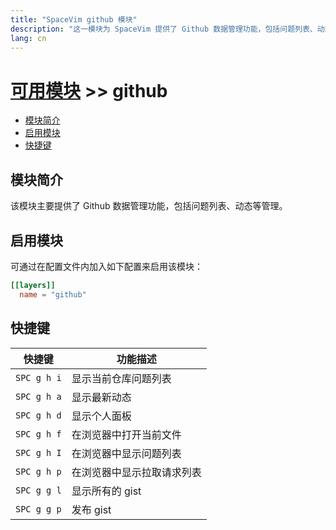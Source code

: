 ```yaml
---
title: "SpaceVim github 模块"
description: "这一模块为 SpaceVim 提供了 Github 数据管理功能，包括问题列表、动态等管理。"
lang: cn
---
```


# [可用模块](../) >> github

<!-- vim-markdown-toc GFM -->

- [模块简介](#模块简介)
- [启用模块](#启用模块)
- [快捷键](#快捷键)

<!-- vim-markdown-toc -->

## 模块简介

该模块主要提供了 Github 数据管理功能，包括问题列表、动态等管理。

## 启用模块

可通过在配置文件内加入如下配置来启用该模块：

```toml
[[layers]]
  name = "github"
```

## 快捷键

| 快捷键      | 功能描述                   |
| ----------- | -------------------------- |
| `SPC g h i` | 显示当前仓库问题列表       |
| `SPC g h a` | 显示最新动态               |
| `SPC g h d` | 显示个人面板               |
| `SPC g h f` | 在浏览器中打开当前文件     |
| `SPC g h I` | 在浏览器中显示问题列表     |
| `SPC g h p` | 在浏览器中显示拉取请求列表 |
| `SPC g g l` | 显示所有的 gist            |
| `SPC g g p` | 发布 gist                  |
